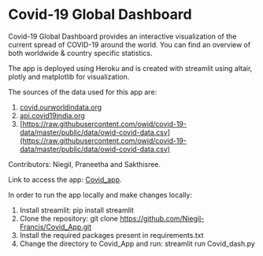 # Covid-19 Global Dashboard
Covid-19 Global Dashboard provides an interactive visualization of the current spread of COVID-19 around the world. You can find an overview of both worldwide & country specific statistics. 

The app is deployed using Heroku and is created with streamlit using altair, plotly and matplotlib for visualization. 

The sources of the data used for this app are:
1. [covid.ourworldindata.org](https://ourworldindata.org/coronavirus)
2. [api.covid19india.org](https://api.covid19india.org)
3. [https://raw.githubusercontent.com/owid/covid-19-data/master/public/data/owid-covid-data.csv](https://raw.githubusercontent.com/owid/covid-19-data/master/public/data/owid-covid-data.csv)

Contributors: Niegil, Praneetha and Sakthisree.

Link to access the app: [Covid_app](https://guarded-island-68370.herokuapp.com/).

In order to run the app locally and make changes locally:
1. Install streamlit: pip install streamlit
2. Clone the repository: git clone https://github.com/Niegil-Francis/Covid_App.git
3. Install the required packages present in requirements.txt
4. Change the directory to Covid_App and run: streamlit run Covid_dash.py 
